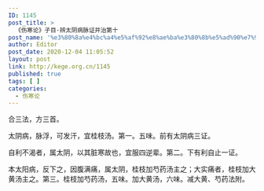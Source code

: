 ```yaml
---
ID: 1145
post_title: >
  《伤寒论》子目·辨太阴病脉证并治第十
post_name: '%e3%80%8a%e4%bc%a4%e5%af%92%e8%ae%ba%e3%80%8b%e5%ad%90%e7%9b%ae%c2%b7%e8%be%a8%e5%a4%aa%e9%98%b4%e7%97%85%e8%84%89%e8%af%81%e5%b9%b6%e6%b2%bb%e7%ac%ac%e5%8d%81'
author: Editor
post_date: 2020-12-04 11:05:52
layout: post
link: http://kege.org.cn/1145
published: true
tags: [ ]
categories:
  - 伤寒论
---
```

<!-- wp:paragraph -->
<p><span class="has-inline-color has-secondary-color">合三法，方三首。</span></p>
<!-- /wp:paragraph -->

<!-- wp:paragraph -->
<p>太阴病，脉浮，可发汗，宜桂枝汤。第一。五味。前有太阴病三证。</p>
<!-- /wp:paragraph -->

<!-- wp:paragraph -->
<p>自利不渴者，属太阴，以其脏寒故也，宜服四逆辈。第二。下有利自止一证。</p>
<!-- /wp:paragraph -->

<!-- wp:paragraph -->
<p>本太阳病，反下之，因腹满痛，属太阴，桂枝加芍药汤主之；大实痛者，桂枝加大黄汤主之。第三。桂枝加芍药汤，五味。加大黄汤，六味。减大黄、芍药法附。</p>
<!-- /wp:paragraph -->